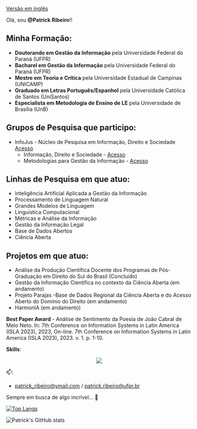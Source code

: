 [Versão em inglês](https://github.com/Ribeiro20214543/PatrickFRR/edit/main/README.md)

Olá, sou **@Patrick Ribeiro**!!

## Minha Formação:
* **Doutorando em Gestão da Informação** pela Universidade Federal do Paraná (UFPR)
* **Bacharel em Gestão da Informação**  pela Universidade Federal do Paraná (UFPR)
* **Mestre em Teoria e Crítica** pela Universidade Estadual de Campinas (UNICAMP)
* **Graduado em Letras Português/Espanhol** pela Universidade Católica de Santos (UniSantos)
* **Especialista em Metodologia de Ensino de LE** pela Universidade de Brasília (UnB)


## Grupos de Pesquisa que participo:

* InfoJus - Núcleo de Pesquisa em Informação, Direito e Sociedade [Acesso](https://www.infojus.org.br/)
  * Informação, Direito e Sociedade - [Acesso](https://dgp.cnpq.br/dgp/espelhogrupo/6939154292115982)
  * Metodologias para Gestão da Informação - [Acesso](dgp.cnpq.br/dgp/espelhogrupo/8079711387911310)

## Linhas de Pesquisa em que atuo:
* Inteligência Artificial Aplicada a Gestão da Informação
* Processamento de Linguagem Natural
* Grandes Modelos de Línguagem
* Linguística Computacional
* Métricas e Análise da Informação
* Gestão da Informação Legal
* Base de Dados Abertos
* Ciência Aberta

## Projetos em que atuo:
* Análise da Produção Científica Docente dos Programas de Pós-Graduação em Direito do Sul do Brasil (Concluído)
* Gestão da Informação Científica no contexto da Ciência Aberta (em andamento)
* Projeto Parajas -Base de Dados Regional da Ciência Aberta e do Acesso Aberto do Domínio do Direito (em andamento)
* HarmonIA (em andamento)
  

**Best Paper Award** - 
Análise de Sentimento da Poesia de João Cabral de Melo Neto. In: 7th Conference on Information Systems in Latin America (ISLA 2023), 2023, On-line. 7th Conference on Information Systems in Latin America (ISLA 2023), 2023. v. 1. p. 1-10.

**Skills**:

<p align="center">
  <a href="https://skillicons.dev">
    <img src="https://skillicons.dev/icons?i=git,python,r,tensorflow,sklearn,pytorch,sqlite,postgres,mongodb" />
  </a>
</p>

📫: 
- patrick_ribeiro@ymail.com / patrick.ribeiro@ufpr.br

Sempre em busca de algo incrível... 🚀


[![Top Langs](https://github-readme-stats.vercel.app/api/top-langs/?username=Ribeiro20214543&layout=compact)](https://github.com/anuraghazra/github-readme-stats)

![Patrick's GitHub stats](https://github-readme-stats.vercel.app/api?username=Ribeiro20214543&show_icons=true&theme=dracula)

<!---
Ribeiro20214543/Ribeiro20214543 is a ✨ special ✨ repository because its `README.md` (this file) appears on your GitHub profile.
You can click the Preview link to take a look at your changes.
--->
